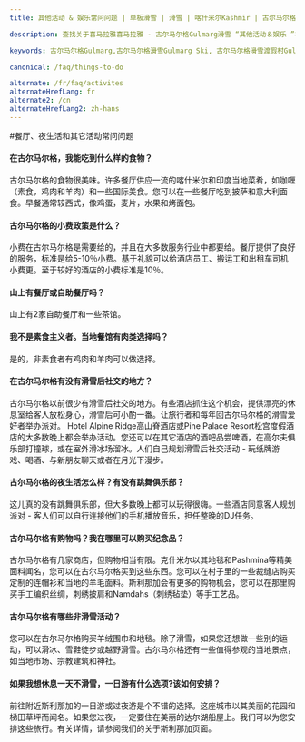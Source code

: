 ```yaml
---
title: 其他活动 & 娱乐常问问题 | 单板滑雪 | 滑雪 | 喀什米尔Kashmir | 古尔马尔格Gulmarg | 印度India | Skigulmarg.com

description: 查找关于喜马拉雅喜马拉雅 - 古尔马尔格Gulmarg滑雪 “其他活动＆娱乐 ”相关问题与答案。如：滑雪后活动，夜生活，滑雪外活动，购物，观光，餐厅......等问题。

keywords: 古尔马尔格Gulmarg,古尔马尔格滑雪Gulmarg Ski, 古尔马尔格滑雪渡假村Gulmarg Ski Resort, 喀什米尔滑雪Skiing in the Himalayas, 印度滑雪Skiing in India, 喜马拉雅Himalaya, 喀什米尔Kashmir, Skigulmarg.com

canonical: /faq/things-to-do

alternate: /fr/faq/activites
alternateHrefLang: fr
alternate2: /cn
alternateHrefLang2: zh-hans
---
```


#餐厅、夜生活和其它活动常问问题

<div class="accordion fancy clean">
    <article class="ac-item">
        <h4 class="ac-title" id="one">在古尔马尔格，我能吃到什么样的食物？</h4>
        <div class="ac-content">
            <p>
                古尔马尔格的食物很美味。许多餐厅供应一流的喀什米尔和印度当地菜肴，如咖喱（素食，鸡肉和羊肉）和一些国际美食。您可以在一些餐厅吃到披萨和意大利面食。早餐通常较西式，像鸡蛋，麦片，水果和烤面包。
            </p>
        </div>
    </article>
    <article class="ac-item">
        <h4 class="ac-title" id="two">古尔马尔格的小费政策是什么？</h4>
        <div class="ac-content">
            <p>
                小费在古尔马尔格是需要给的，并且在大多数服务行业中都要给。餐厅提供了良好的服务，标准是给5-10％小费。基于礼貌可以给酒店员工、搬运工和出租车司机小费更。至于较好的酒店的小费标准是10％。
            </p>
        </div>
    </article>
    <article class="ac-item">
        <h4 class="ac-title" id="three">山上有餐厅或自助餐厅吗？</h4>
        <div class="ac-content">
            <p>山上有2家自助餐厅和一些茶馆。</p>
        </div>
    </article>
    <article class="ac-item">
        <h4 class="ac-title" id="four">我不是素食主义者。当地餐馆有肉类选择吗？
</h4>
        <div class="ac-content">
            <p>是的，非素食者有鸡肉和羊肉可以做选择。</p>
        </div>
    </article>
    <article class="ac-item">
        <h4 class="ac-title" id="five">在古尔马尔格有没有滑雪后社交的地方？</h4>
        <div class="ac-content">
            <p>
                古尔马尔格以前很少有滑雪后社交的地方。有些酒店抓住这个机会，提供漂亮的休息室给客人放松身心，滑雪后可小酌一番。让旅行者和每年回古尔马尔格的滑雪爱好者举办派对。 Hotel Alpine Ridge高山脊酒店或Pine Palace Resort松宫度假酒店的大多数晚上都会举办活动。您还可以在其它酒店的酒吧品尝啤酒，在高尔夫俱乐部打撞球，或在室外滑冰场溜冰。人们自己规划滑雪后社交活动 - 玩纸牌游戏、喝酒、与新朋友聊天或者在月光下漫步。
            </p>
        </div>
    </article>
    <article class="ac-item">
        <h4 class="ac-title" id="six">古尔马尔格的夜生活怎么样？有没有跳舞俱乐部？</h4>
        <div class="ac-content">
            <p>
                这儿真的没有跳舞俱乐部，但大多数晚上都可以玩得很嗨。一些酒店同意客人规划派对 - 客人们可以自行连接他们的手机播放音乐，担任整晚的DJ任务。
            </p>
        </div>
    </article>
    <article class="ac-item">
        <h4 class="ac-title" id="seven">古尔马尔格有购物吗？我在哪里可以购买纪念品？</h4>
        <div class="ac-content">
            <p>
                古尔马尔格有几家商店，但购物相当有限。克什米尔以其地毯和Pashmina等精美面料闻名，您可以在古尔马尔格买到这些东西。您可以在村子里的一些裁缝店购买定制的连帽衫和当地的羊毛面料。斯利那加会有更多的购物机会，您可以在那里购买手工编织丝绸，刺绣披肩和Namdahs（刺绣毡垫）等手工艺品。
            </p>
        </div>
    </article>
    <article class="ac-item">
        <h4 class="ac-title" id="eight">古尔马尔格有哪些非滑雪活动？</h4>
        <div class="ac-content">
            <p>
                您可以在古尔马尔格购买羊绒围巾和地毯。除了滑雪，如果您还想做一些别的运动，可以滑冰、雪鞋徒步或越野滑雪。古尔马尔格还有一些值得参观的当地景点，如当地市场、宗教建筑和神社。
            </p>
        </div>
    </article>
    <article class="ac-item">
        <h4 class="ac-title" id="nine">如果我想休息一天不滑雪，一日游有什么选项?该如何安排？</h4>
        <div class="ac-content">
            <p>
                前往附近斯利那加的一日游或过夜游是个不错的选择。这座城市以其美丽的花园和梯田草坪而闻名。如果您过夜，一定要住在美丽的达尔湖船屋上。我们可以为您安排这些旅行。有关详情，请参阅我们的关于斯利那加页面。
            </p>
        </div>
    </article>
</div>
